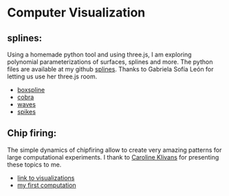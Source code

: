 
# Computer Visualization
## splines:
Using a homemade python tool and using three.js, I am exploring polynomial parameterizations of surfaces, splines and more. The python files are available 
at my github [splines]("https://github.com/emersonjleon/math"). Thanks to Gabriela Sofía León for letting us use her three.js room.


- [boxspline](/threejs/bspline6c.html)
- [cobra](/threejs/cobra.html)
- [waves](/threejs/redwaves.html)
- [spikes](/threejs/spikes.html)

## Chip firing:
The simple dynamics of chipfiring allow to create very amazing patterns for large computational experiments. I thank to [Caroline Klivans](https://www.dam.brown.edu/people/cklivans/chipfiring.html) for presenting these topics to me. 

- [link to visualizations](https://www.math.cmu.edu/~wes/sand.html)
- [my first computation](firstchipfiring.md)

